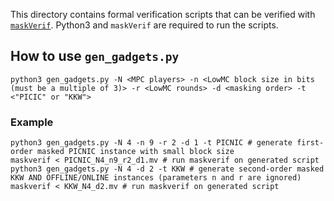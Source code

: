 This directory contains formal verification scripts that can be verified with [`maskVerif`](https://gitlab.com/benjgregoire/maskverif/). Python3 and `maskVerif` are required to run the scripts.

## How to use `gen_gadgets.py`
```
python3 gen_gadgets.py -N <MPC players> -n <LowMC block size in bits (must be a multiple of 3)> -r <LowMC rounds> -d <masking order> -t <"PICIC" or "KKW">
```

### Example
```
python3 gen_gadgets.py -N 4 -n 9 -r 2 -d 1 -t PICNIC # generate first-order masked PICNIC instance with small block size
maskverif < PICNIC_N4_n9_r2_d1.mv # run maskverif on generated script
python3 gen_gadgets.py -N 4 -d 2 -t KKW # generate second-order masked KKW AND OFFLINE/ONLINE instances (parameters n and r are ignored)
maskverif < KKW_N4_d2.mv # run maskverif on generated script 
```
